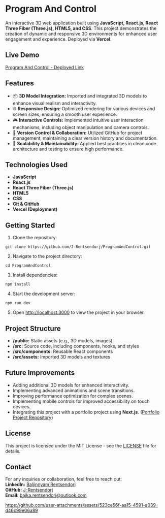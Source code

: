 # Program And Control

An interactive 3D web application built using **JavaScript, React.js, React Three Fiber (Three.js), HTML5, and CSS**. This project demonstrates the creation of dynamic and responsive 3D environments for enhanced user engagement and experience. Deployed via **Vercel**.

## Live Demo
[Program And Control - Deployed Link](https://program-and-control.vercel.app/)

## Features
- 📦 **3D Model Integration:** Imported and integrated 3D models to enhance visual realism and interactivity.  
- 🌐 **Responsive Design:** Optimized rendering for various devices and screen sizes, ensuring a smooth user experience.  
- 🎮 **Interactive Controls:** Implemented intuitive user interaction mechanisms, including object manipulation and camera controls.  
- 📁 **Version Control & Collaboration:** Utilized GitHub for project management, maintaining a clear version history and documentation.  
- 🔨 **Scalability & Maintainability:** Applied best practices in clean code architecture and testing to ensure high performance.

## Technologies Used
- **JavaScript**  
- **React.js**  
- **React Three Fiber (Three.js)**  
- **HTML5**  
- **CSS**  
- **Git & GitHub**  
- **Vercel (Deployment)**

## Getting Started
1. Clone the repository:  
```
git clone https://github.com/J-Rentsendorj/ProgramAndControl.git
```
2. Navigate to the project directory:  
```
cd ProgramAndControl
```
3. Install dependencies:  
```
npm install
```
4. Start the development server:  
```
npm run dev
```
5. Open [http://localhost:3000](http://localhost:3000) to view the project in your browser.

## Project Structure
- **/public:** Static assets (e.g., 3D models, images)  
- **/src:** Source code, including components, hooks, and styles  
- **/src/components:** Reusable React components  
- **/src/assets:** Imported 3D models and textures  

## Future Improvements
- Adding additional 3D models for enhanced interactivity.  
- Implementing advanced animations and scene transitions.  
- Improving performance optimization for complex scenes.
- Implementing mobile controls for improved accessibility on touch devices.  
- Integrating this project with a portfolio project using **Next.js**. ([Portfolio Project Repository](https://github.com/J-Rentsendorj/Portfolio-R3F))

## License
This project is licensed under the MIT License - see the [LICENSE](LICENSE) file for details.

## Contact
For any inquiries or collaboration, feel free to reach out:  
**LinkedIn:** [Baljinnyam Rentsendorj](https://www.linkedin.com/in/baljinnyam-rentsendorj/)  
**GitHub:** [J-Rentsendorj](https://github.com/J-Rentsendorj)  
**Email:** bajka.rentsendorj@outlook.com


https://github.com/user-attachments/assets/523ce56f-aa15-4591-a039-d46c99e06a89





